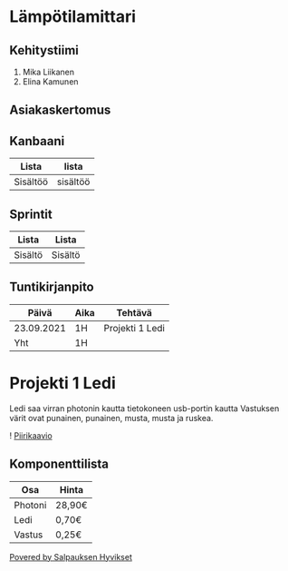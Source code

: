 # Lämpötilamittari

## Kehitystiimi
1. Mika Liikanen
2. Elina Kamunen

## Asiakaskertomus


## Kanbaani
Lista      | lista
-----------|-----------
Sisältöö   | sisältöö


## Sprintit
Lista     | Lista
----------|--------
Sisältö   | Sisältö


## Tuntikirjanpito
Päivä | Aika | Tehtävä
------|------|-------
23.09.2021    |  1H  |   Projekti 1 Ledi
Yht | 1H


# Projekti 1 Ledi
Ledi saa virran photonin kautta tietokoneen usb-portin kautta
Vastuksen värit ovat punainen, punainen, musta, musta ja ruskea.

! [ Piirikaavio ](https://github.com/MikaLiikanen/Hyvis-Mira-2021/blob/main/Piirikaavio.jpg)  



## Komponenttilista
Osa      | Hinta
----------|--------
Photoni   | 28,90€
Ledi      | 0,70€
Vastus    | 0,25€



[Povered by Salpauksen Hyvikset ](https://www.salpaus.fi/)
